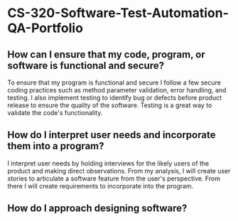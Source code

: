 # CS-320-Software-Test-Automation-QA-Portfolio

## How can I ensure that my code, program, or software is functional and secure?
To ensure that my program is functional and secure I follow a few secure coding practices such as method parameter validation, error handling, and testing. I also implement testing to identify bug or defects before product release to ensure the quality of the software. Testing is a great way to validate the code's functionality. 


## How do I interpret user needs and incorporate them into a program?
I interpret user needs by holding interviews for the likely users of the product and making direct observations. From my analysis, I will create user stories to articulate a software feature from the user's perspective. From there I will create requirements to incorporate into the program. 

## How do I approach designing software?

